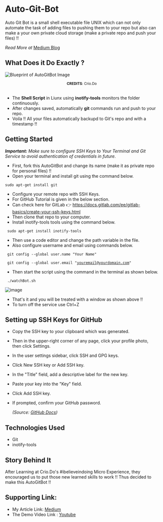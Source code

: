 # Auto-Git-Bot

Auto Git Bot is a small shell executable file UNIX which can not only automate the task of adding files to pushing them to your repo but also can make a your own private cloud storage (make a private repo and push your files) !!

<i>Read More at</i> [Medium Blog](https://medium.com/@theAdityaNVS/2-fundamental-tools-from-devs-toolbox-git-and-linux-2a880ad2a2ef?sk=7776937aa61bd96e9e5f1e0b62ff1ba0)

## What Does it Do Exactly ?

![Blueprint of AutoGitBot Image](https://miro.medium.com/max/1400/1*tJk8tXRZ2VI_cJxMa9sUQQ.png)
<center> <small> <strong>CREDITS</strong>: Crio.Do </small> </center> <br>

- The <strong>Shell Script</strong> in Liunx using <strong>inotify-tools</strong> monitors the folder continuously.
- After changes saved, automatically <strong>git</strong> commands run and push to your repo. 
- Voila !! All your files automatically backupd to Git's repo and with a timestamp !! 

## Getting Started

  ***Important:*** <i>Make sure to configure SSH Keys to Your Terminal and Git Service to avoid authentication of credentials in future. </i>
  <br>

- First, fork  this AutoGitBot and change its name (make it as private repo for personal files) !!
- Open your terminal and install git using the command below.
  
<code>sudo apt-get install git</code>

- Configure your remote repo with SSH Keys.
- For GitHub Tutorial is given in the below section.
- Can check here for GitLab 👉 https://docs.gitlab.com/ee/gitlab-basics/create-your-ssh-keys.html
- Then clone that repo to your computer.
- Install inotify-tools tools using the command below.
  
<code> sudo apt-get install inotify-tools</code>

- Then use a code editor and change the path variable in the file.
- Also configure username and email using commands below.
  
<code> git config --global user.name "Your Name"</code>

<code> git config --global user.email "youremail@yourdomain.com"</code>

- Then start the script using the command in the terminal as shown below.
  
<code> ./watchBot.sh </code>

  ![image](https://miro.medium.com/max/1400/1*Qv5yoPdpdbNlQLF0xh_APg.png)

- That's it and you will be treated with a window as shown above !!
- To turn off the service use Ctrl+Z

## Setting up SSH Keys for GitHub

- Copy the SSH key to your clipboard which was generated.
- Then in the upper-right corner of any page, click your profile photo, then click Settings.
- In the user settings sidebar, click SSH and GPG keys.
- Click New SSH key or Add SSH key.
- In the "Title" field, add a descriptive label for the new key. 
- Paste your key into the "Key" field.
- Click Add SSH key.
- If prompted, confirm your GitHub password.
  
  <em>(Source: [GitHub Docs](https://docs.github.com/en/enterprise/2.15/user/articles/adding-a-new-ssh-key-to-your-github-account))</em>

## Technologies Used

- Git
- inotify-tools

## Story Behind It

After Learning at Crio.Do's #ibelieveindoing Micro Experience, they encouraged us to put those new learned skills to work !! Thus decided to make this AutoGitBot !!

## Supporting Link:

- My Article Link: [Medium](https://medium.com/@theAdityaNVS/2-fundamental-tools-from-devs-toolbox-git-and-linux-2a880ad2a2ef?sk=7776937aa61bd96e9e5f1e0b62ff1ba0)
- The Demo Video Link : [Youtube](https://youtu.be/qf1Vf7mdAqE)
